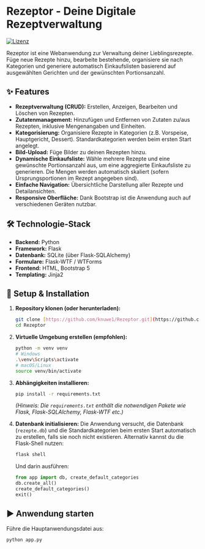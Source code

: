 # Rezeptor - Deine Digitale Rezeptverwaltung

[![Lizenz](https://img.shields.io/badge/Lizenz-MIT-blue.svg)](https://opensource.org/licenses/MIT)

Rezeptor ist eine Webanwendung zur Verwaltung deiner Lieblingsrezepte. Füge neue Rezepte hinzu, bearbeite bestehende, organisiere sie nach Kategorien und generiere automatisch Einkaufslisten basierend auf ausgewählten Gerichten und der gewünschten Portionsanzahl.

## ✨ Features

* **Rezeptverwaltung (CRUD):** Erstellen, Anzeigen, Bearbeiten und Löschen von Rezepten.
* **Zutatenmanagement:** Hinzufügen und Entfernen von Zutaten zu/aus Rezepten, inklusive Mengenangaben und Einheiten.
* **Kategorisierung:** Organisiere Rezepte in Kategorien (z.B. Vorspeise, Hauptgericht, Dessert). Standardkategorien werden beim ersten Start angelegt.
* **Bild-Upload:** Füge Bilder zu deinen Rezepten hinzu.
* **Dynamische Einkaufsliste:** Wähle mehrere Rezepte und eine gewünschte Portionsanzahl aus, um eine aggregierte Einkaufsliste zu generieren. Die Mengen werden automatisch skaliert (sofern Ursprungsportionen im Rezept angegeben sind).
* **Einfache Navigation:** Übersichtliche Darstellung aller Rezepte und Detailansichten.
* **Responsive Oberfläche:** Dank Bootstrap ist die Anwendung auch auf verschiedenen Geräten nutzbar.

## 🛠️ Technologie-Stack

* **Backend:** Python
* **Framework:** Flask
* **Datenbank:** SQLite (über Flask-SQLAlchemy)
* **Formulare:** Flask-WTF / WTForms
* **Frontend:** HTML, Bootstrap 5
* **Templating:** Jinja2

## 🚀 Setup & Installation

1.  **Repository klonen (oder herunterladen):**
    ```bash
    git clone [https://github.com/knuwe1/Rezeptor.git](https://github.com/knuwe1/Rezeptor.git)
    cd Rezeptor
    ```
2.  **Virtuelle Umgebung erstellen (empfohlen):**
    ```bash
    python -m venv venv
    # Windows
    .\venv\Scripts\activate
    # macOS/Linux
    source venv/bin/activate
    ```
3.  **Abhängigkeiten installieren:**
    ```bash
    pip install -r requirements.txt
    ```
    *(Hinweis: Die `requirements.txt` enthält die notwendigen Pakete wie Flask, Flask-SQLAlchemy, Flask-WTF etc.)*

4.  **Datenbank initialisieren:**
    Die Anwendung versucht, die Datenbank (`rezepte.db`) und die Standardkategorien beim ersten Start automatisch zu erstellen, falls sie noch nicht existieren. Alternativ kannst du die Flask-Shell nutzen:
    ```bash
    flask shell
    ```
    Und darin ausführen:
    ```python
    from app import db, create_default_categories
    db.create_all()
    create_default_categories()
    exit()
    ```

## ▶️ Anwendung starten

Führe die Hauptanwendungsdatei aus:

```bash
python app.py